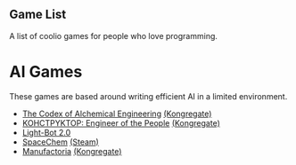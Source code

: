 Game List
---

A list of coolio games for people who love programming.

AI Games
===

These games are based around writing efficient AI in a limited environment.

- [The Codex of Alchemical Engineering](http://www.zachtronics.com/the-codex-of-alchemical-engineering/)
  [(Kongregate)](http://www.kongregate.com/games/krispykrem/the-codex-of-alchemical-engineering)
- [KOHCTPYKTOP: Engineer of the People](http://www.zachtronics.com/play-kohctpyktop/)
  [(Kongregate)](http://www.kongregate.com/games/krispykrem/kohctpyktop-engineer-of-the-people)
- [Light-Bot 2.0](http://armorgames.com/play/6061/light-bot-20)
- [SpaceChem](http://www.spacechemthegame.com/)
  [(Steam)](http://store.steampowered.com/app/92800/)
- [Manufactoria](http://pleasingfungus.com/Manufactoria/)
  [(Kongregate)](http://www.kongregate.com/games/PleasingFungus/manufactoria)
